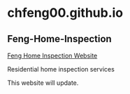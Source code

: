 # chfeng00.github.io

<h2>Feng-Home-Inspection</h2>
  
  [Feng Home Inspection Website](http://fenghomeinspection.ca/)


Residential home inspection services


This website will update.
